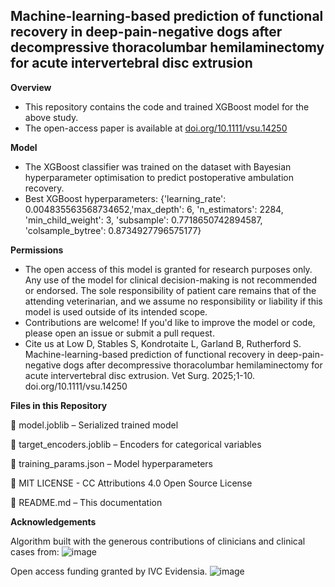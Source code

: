 ## Machine-learning-based prediction of functional recovery in deep-pain-negative dogs after decompressive thoracolumbar hemilaminectomy for acute intervertebral disc extrusion
**Overview**
* This repository contains the code and trained XGBoost model for the above study.
* The open-access paper is available at [doi.org/10.1111/vsu.14250](https://doi.org/10.1111/vsu.14250)

**Model**

* The XGBoost classifier was trained on the dataset with Bayesian hyperparameter optimisation to predict postoperative ambulation recovery.
* Best XGBoost hyperparameters: {'learning_rate': 0.004835563568734652,'max_depth': 6, 'n_estimators': 2284, 'min_child_weight': 3,
'subsample': 0.7718650742894587, 'colsample_bytree':
0.8734927796575177}

**Permissions**
* The open access of this model is granted for research purposes only. Any use of the model for clinical decision-making is not recommended or endorsed. The sole responsibility of patient care remains that of the attending veterinarian, and we assume no responsibility or liability if this model is used outside of its intended scope.
* Contributions are welcome! If you'd like to improve the model or code, please open an issue or submit a pull request.
* Cite us at Low D, Stables S, Kondrotaite L, Garland B, Rutherford S. Machine-learning-based prediction of functional recovery in deep-pain-negative dogs after decompressive thoracolumbar hemilaminectomy for acute intervertebral disc extrusion. Vet Surg. 2025;1-10. doi.org/10.1111/vsu.14250

**Files in this Repository**

📂 model.joblib – Serialized trained model

📂 target_encoders.joblib – Encoders for categorical variables

📂 training_params.json – Model hyperparameters

📂 MIT LICENSE - CC Attributions 4.0 Open Source License

📂 README.md – This documentation

**Acknowledgements**

Algorithm built with the generous contributions of clinicians and clinical cases from:
![image](https://github.com/user-attachments/assets/8c6f2507-311d-42f4-985a-3427358d49ee)

Open access funding granted by IVC Evidensia.
![image](https://github.com/user-attachments/assets/8e4cd562-c27f-493f-af40-c162c0d62d13)
